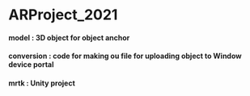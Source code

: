 # ARProject_2021

#### model : 3D object for object anchor
#### conversion : code for making ou file for uploading object to Window device portal
#### mrtk : Unity project 
